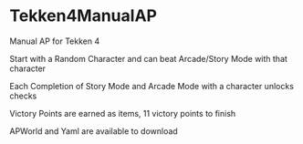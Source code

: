 # Tekken4ManualAP
Manual AP for Tekken 4

Start with a Random Character and can beat Arcade/Story Mode with that character

Each Completion of Story Mode and Arcade Mode with a character unlocks checks

Victory Points are earned as items, 11 victory points to finish


APWorld and Yaml are available to download
